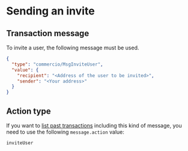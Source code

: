 # Sending an invite

## Transaction message
To invite a user, the following message must be used. 

```json
{
  "type": "commercio/MsgInviteUser",
  "value": {
    "recipient": "<Address of the user to be invited>",
    "sender": "<Your address>"
  }
}
```

## Action type
If you want to [list past transactions](../../../developers/listing-transactions.md) including this kind of message,
you need to use the following `message.action` value: 

```
inviteUser
```  
